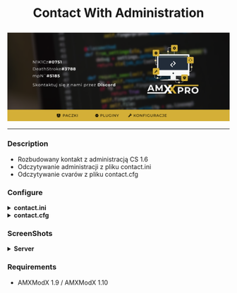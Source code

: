 <div align="center">
<h1><p></p>Contact With Administration<p></p></h1>
<img src="https://github.com/AmxxPro-pl/.github/blob/main/Banner.png"></img>
</div>

---

### Description
- Rozbudowany kontakt z administracją CS 1.6
- Odczytywanie administracji z pliku contact.ini
- Odczytywanie cvarów z pliku contact.cfg

### Configure
<details>
  <summary><b>contact.ini</b></summary>

```
;===================== » Contact « =====================
;           Autorzy pluginu: N1K1Cz & mpN`
;           Strona: © AmxxPro.pl

; Instrukcja dodawania administratora do kontaktu:
; "Nick" "Discord" "Steam" "Ranga"


"AmxxPro.PL" "discord.gg/JnFrthDvVs" "AmxxPro" "Developer"
"N1K1Cz" "N1K1Cz#0751" "N1K1Cz" "Author"
"mpN`" "mpN`#5185" "mpN`" "Author"

;===================== » Contact « =====================
```
</details>

<details>
  <summary><b>contact.cfg</b></summary>

```
;===================== » Contact - Configuration « =====================
;                     Autorzy pluginu: N1K1Cz & mpN`
;                     Strona: © AmxxPro.pl

;Czy pod /kontakt ma byc otwierane MOTD czy Menu? 1 - MOTD, 0 - Menu
amxxpro_contact_show "1"

;Jaki ma byc prefix na czacie
amxxpro_contact_prefix "AmxxPro.pl"

;Czy ma wyswietlac informacje w konsoli? 1 - Konsola, 0 - Czat
amxxpro_contact_info "1"

;Czy ma byc wyswietlana nazwa forum w konsoli?
amxxpro_contact_discord_show "1"

;Jaki ma byc wyswietlany link do discorda w konsoli?
amxxpro_contact_discord "discord.gg/JnFrthDvVs"

;Czy ma byc wyswietlana nazwa forum w konsoli?
amxxpro_contact_forum_show "1"

;Jaka ma byc wyswietlana nazwa forum w konsoli?
amxxpro_contact_forum "AmxxPro.pl"

;===================== » Contact - Configuration « =====================
```
</details>

### ScreenShots

<details>
  <summary><b>Server</b></summary>
  
  - Chat
  
  <img src="https://github.com/AmxxPro-pl/Contact-with-Administration/blob/main/img/chat_konsola.png"></img>
  - Menu 
  
  <img src="https://github.com/AmxxPro-pl/Contact-with-Administration/blob/main/img/menu.png"></img>
  - Console
  
  <img src="https://github.com/AmxxPro-pl/Contact-with-Administration/blob/main/img/konsola.png"></img>
  - MOTD
  
  <img src="https://github.com/AmxxPro-pl/Contact-with-Administration/blob/main/img/motd_main.png"></img>
</details>

### Requirements 
- AMXModX 1.9 / AMXModX 1.10
